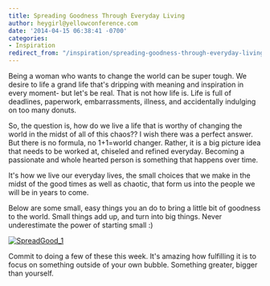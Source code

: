 ```yaml
---
title: Spreading Goodness Through Everyday Living
author: heygirl@yellowconference.com
date: '2014-04-15 06:38:41 -0700'
categories:
- Inspiration
redirect_from: "/inspiration/spreading-goodness-through-everyday-living/"
---
```


Being a woman who wants to change the world can be super tough. We desire to life a grand life that's dripping with meaning and inspiration in every moment- but let's be real. That is not how life is. Life is full of deadlines, paperwork, embarrassments, illness, and accidentally indulging on too many donuts.

So, the question is, how do we live a life that is worthy of changing the world in the midst of all of this chaos?? I wish there was a perfect answer. But there is no formula, no 1+1=world changer. Rather, it is a big picture idea that needs to be worked at, chiseled and refined everyday. Becoming a passionate and whole hearted person is something that happens over time.

It's how we live our everyday lives, the small choices that we make in the midst of the good times as well as chaotic, that form us into the people we will be in years to come.

Below are some small, easy things you an do to bring a little bit of goodness to the world. Small things add up, and turn into big things. Never underestimate the power of starting small :) 

[![SpreadGood_1](https://s3.amazonaws.com/yellow-files/blog/2014/04/SpreadGood_11.jpg)](https://s3.amazonaws.com/yellow-files/blog/2014/04/SpreadGood_11.jpg)

Commit to doing a few of these this week. It's amazing how fulfilling it is to focus on something outside of your own bubble. Something greater, bigger than yourself.
